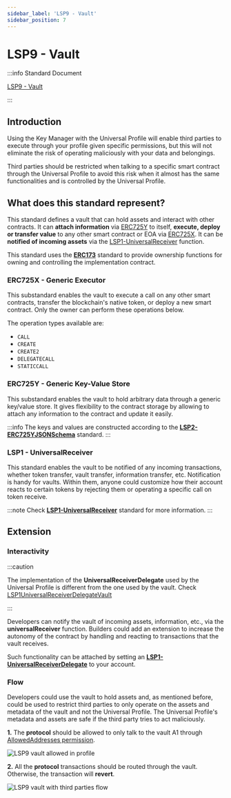 ```yaml
---
sidebar_label: 'LSP9 - Vault'
sidebar_position: 7
---
```


# LSP9 - Vault

:::info Standard Document

[LSP9 - Vault](https://github.com/lukso-network/LIPs/blob/main/LSPs/LSP-9-Vault.md)

:::

## Introduction

Using the Key Manager with the Universal Profile will enable third parties to execute through your profile given specific permissions, but this will not eliminate the risk of operating maliciously with your data and belongings.

Third parties should be restricted when talking to a specific smart contract through the Universal Profile to avoid this risk when it almost has the same functionalities and is controlled by the Universal Profile.

## What does this standard represent?

This standard defines a vault that can hold assets and interact with other contracts. It can **attach information** via [ERC725Y](https://github.com/ethereum/EIPs/blob/master/EIPS/eip-725.md#erc725y) to itself, **execute, deploy or transfer value** to any other smart contract or EOA via [ERC725X](https://github.com/ethereum/EIPs/blob/master/EIPS/eip-725.md#erc725x). It can be **notified of incoming assets** via the [LSP1-UniversalReceiver](https://github.com/lukso-network/LIPs/blob/master/LSPs/LSP-1-UniversalReceiver.md) function.

This standard uses the **[ERC173](https://eips.ethereum.org/EIPS/eip-173)** standard to provide ownership functions for owning and controlling the implementation contract.

### ERC725X - Generic Executor

This substandard enables the vault to execute a call on any other smart contracts, transfer the blockchain's native token, or deploy a new smart contract. Only the owner can perform these operations below.

The operation types available are:

- `CALL`
- `CREATE`
- `CREATE2`
- `DELEGATECALL`
- `STATICCALL`

### ERC725Y - Generic Key-Value Store

This substandard enables the vault to hold arbitrary data through a generic key/value store. It gives flexibility to the contract storage by allowing to attach any information to the contract and update it easily.

:::info
The keys and values are constructed according to the **[LSP2-ERC725YJSONSchema](../generic-standards/01-lsp2-json-schema.md)** standard.
:::

### LSP1 - UniversalReceiver

This standard enables the vault to be notified of any incoming transactions, whether token transfer, vault transfer, information transfer, etc. Notification is handy for vaults. Within them, anyone could customize how their account reacts to certain tokens by rejecting them or operating a specific call on token receive.

:::note
Check **[LSP1-UniversalReceiver](../generic-standards/02-lsp1-universal-receiver.md)** standard for more information.
:::

## Extension

### Interactivity

:::caution

The implementation of the **UniversalReceiverDelegate** used by the Universal Profile is different from the one used by the vault. Check [LSP1UniversalReceiverDelegateVault](../smart-contracts/lsp1-universal-receiver-delegate-vault.md)

:::

Developers can notify the vault of incoming assets, information, etc., via the **universalReceiver** function. Builders could add an extension to increase the autonomy of the contract by handling and reacting to transactions that the vault receives.

Such functionality can be attached by setting an **[LSP1-UniversalReceiverDelegate](./02-lsp1-universal-receiver-delegate.md)** to your account.

### Flow

Developers could use the vault to hold assets and, as mentioned before, could be used to restrict third parties to only operate on the assets and metadata of the vault and not the Universal Profile. The Universal Profile's metadata and assets are safe if the third party tries to act maliciously.

**1.** The **protocol** should be allowed to only talk to the vault A1 through [AllowedAddresses permission](./lsp6-key-manager#address-permissions).

![LSP9 vault allowed in profile](/img/vault-flow.jpeg)

**2.** All the **protocol** transactions should be routed through the vault. Otherwise, the transaction will **revert**.

![LSP9 vault with third parties flow](/img/lsp9-vault-flow.jpeg)
